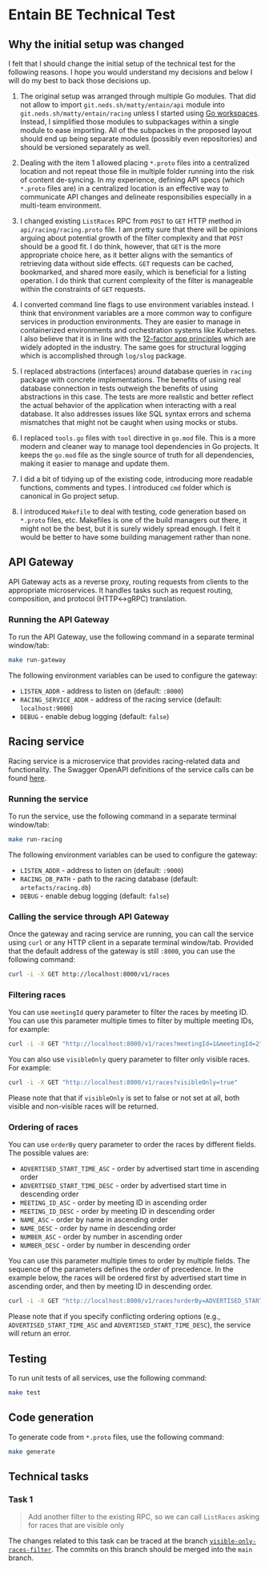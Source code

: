 # Entain BE Technical Test

## Why the initial setup was changed

I felt that I should change the initial setup of the technical test for the
following reasons. I hope you would understand my decisions and below I will do
my best to back those decisions up.

1. The original setup was arranged through multiple Go modules. That did not
   allow to import `git.neds.sh/matty/entain/api` module into
   `git.neds.sh/matty/entain/racing` unless I started using [Go workspaces](https://go.dev/doc/tutorial/workspaces).
   Instead, I simplified those modules to subpackages within a single module to
   ease importing. All of the subpackes in the proposed layout should end up
   being separate modules (possibly even repositories) and should be versioned
   separately as well.

1. Dealing with the item 1 allowed placing `*.proto` files into a centralized
   location and not repeat those file in multiple folder running into the risk
   of content de-syncing. In my experience, defining API specs (which `*.proto`
   files are) in a centralized location is an effective way to communicate API
   changes and delineate responsibilies especially in a multi-team environment.

1. I changed existing `ListRaces` RPC from `POST` to `GET` HTTP method in
   `api/racing/racing.proto` file. I am pretty sure that there will be opinions
   arguing about potential growth of the filter complexity and that `POST`
   should be a good fit. I do think, however, that `GET` is the more appropriate
   choice here, as it better aligns with the semantics of retrieving data
   without side effects. `GET` requests can be cached, bookmarked, and shared
   more easily, which is beneficial for a listing operation. I do think that
   current complexity of the filter is manageable within the constraints of
   `GET` requests.

1. I converted command line flags to use environment variables instead. I think
   that environment variables are a more common way to configure services in
   production environments. They are easier to manage in containerized
   environments and orchestration systems like Kubernetes. I also believe that
   it is in line with the [12-factor app principles](https://12factor.net) which
   are widely adopted in the industry. The same goes for structural logging
   which is accomplished through `log/slog` package.

1. I replaced abstractions (interfaces) around database queries in `racing`
   package with concrete implementations. The benefits of using real database
   connection in tests outweigh the benefits of using abstractions in this case.
   The tests are more realistic and better reflect the actual behavior of the
   application when interacting with a real database. It also addresses issues
   like SQL syntax errors and schema mismatches that might not be caught when
   using mocks or stubs.

1. I replaced `tools.go` files with `tool` directive in `go.mod` file. This is a
   more modern and cleaner way to manage tool dependencies in Go projects. It
   keeps the `go.mod` file as the single source of truth for all dependencies,
   making it easier to manage and update them.

1. I did a bit of tidying up of the existing code, introducing more readable
   functions, comments and types. I introduced `cmd` folder which is canonical
   in Go project setup.

1. I introduced `Makefile` to deal with testing, code generation based on
   `*.proto` files, etc. Makefiles is one of the build managers out there, it
   might not be the best, but it is surely widely spread enough. I felt it would
   be better to have some building management rather than none.

## API Gateway

API Gateway acts as a reverse proxy, routing requests from clients to the
appropriate microservices. It handles tasks such as request routing,
composition, and protocol (HTTP<->gRPC) translation.

### Running the API Gateway

To run the API Gateway, use the following command in a separate terminal
window/tab:

```bash
make run-gateway
```

The following environment variables can be used to configure the gateway:

- `LISTEN_ADDR` - address to listen on (default: `:8000`)
- `RACING_SERVICE_ADDR` - address of the racing service (default: `localhost:9000`)
- `DEBUG` - enable debug logging (default: `false`)

## Racing service

Racing service is a microservice that provides racing-related data and
functionality. The Swagger OpenAPI definitions of the service calls can be found
[here](./api/racing/racing.swagger.yaml).

### Running the service

To run the service, use the following command in a separate terminal window/tab:

```bash
make run-racing
```

The following environment variables can be used to configure the gateway:

- `LISTEN_ADDR` - address to listen on (default: `:9000`)
- `RACING_DB_PATH` - path to the racing database (default: `artefacts/racing.db`)
- `DEBUG` - enable debug logging (default: `false`)

### Calling the service through API Gateway

Once the gateway and racing service are running, you can call the service using
`curl` or any HTTP client in a separate terminal window/tab. Provided that the
default address of the gateway is still `:8000`, you can use the following
command:

```bash
curl -i -X GET http://localhost:8000/v1/races
```

### Filtering races

You can use `meetingId` query parameter to filter the races by meeting ID. You
can use this parameter multiple times to filter by multiple meeting IDs, for example:

```bash
curl -i -X GET "http://localhost:8000/v1/races?meetingId=1&meetingId=2"
```

You can also use `visibleOnly` query parameter to filter only visible races. For example:

```bash
curl -i -X GET "http://localhost:8000/v1/races?visibleOnly=true"
```

Please note that that if `visibleOnly` is set to false or not set at all, both
visible and non-visible races will be returned.

### Ordering of races

You can use `orderBy` query parameter to order the races by different fields. The
possible values are:

- `ADVERTISED_START_TIME_ASC` - order by advertised start time in ascending order
- `ADVERTISED_START_TIME_DESC` - order by advertised start time in descending order
- `MEETING_ID_ASC` - order by meeting ID in ascending order
- `MEETING_ID_DESC` - order by meeting ID in descending order
- `NAME_ASC` - order by name in ascending order
- `NAME_DESC` - order by name in descending order
- `NUMBER_ASC` - order by number in ascending order
- `NUMBER_DESC` - order by number in descending order

You can use this parameter multiple times to order by multiple fields. The sequence
of the parameters defines the order of precedence. In the example below, the
races will be ordered first by advertised start time in ascending order, and then
by meeting ID in descending order.

```bash
curl -i -X GET "http://localhost:8000/v1/races?orderBy=ADVERTISED_START_TIME_ASC&orderBy=MEETING_ID_DESC"
```

Please note that if you specify conflicting ordering options (e.g.,
`ADVERTISED_START_TIME_ASC` and `ADVERTISED_START_TIME_DESC`), the service will
return an error.

## Testing

To run unit tests of all services, use the following command:

```bash
make test
```

## Code generation

To generate code from `*.proto` files, use the following command:

```bash
make generate
```

## Technical tasks

### Task 1

> Add another filter to the existing RPC, so we can call `ListRaces` asking for races that are visible only

The changes related to this task can be traced at the branch
[`visible-only-races-filter`](https://github.com/danilvpetrov/entain/tree/visible-only-races-filter). The commits on this branch should be merged into the `main` branch.
